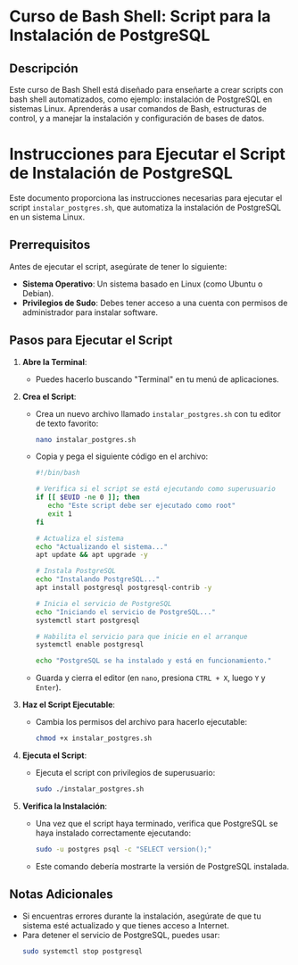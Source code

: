 # Curso de Bash Shell: Script para la Instalación de PostgreSQL

## Descripción

Este curso de Bash Shell está diseñado para enseñarte a crear scripts con bash shell automatizados, como ejemplo: instalación de PostgreSQL en sistemas Linux. Aprenderás a usar comandos de Bash, estructuras de control, y a manejar la instalación y configuración de bases de datos.


# Instrucciones para Ejecutar el Script de Instalación de PostgreSQL

Este documento proporciona las instrucciones necesarias para ejecutar el script `instalar_postgres.sh`, que automatiza la instalación de PostgreSQL en un sistema Linux.

## Prerrequisitos

Antes de ejecutar el script, asegúrate de tener lo siguiente:

- **Sistema Operativo**: Un sistema basado en Linux (como Ubuntu o Debian).
- **Privilegios de Sudo**: Debes tener acceso a una cuenta con permisos de administrador para instalar software.

## Pasos para Ejecutar el Script

1. **Abre la Terminal**:
   - Puedes hacerlo buscando "Terminal" en tu menú de aplicaciones.

2. **Crea el Script**:
   - Crea un nuevo archivo llamado `instalar_postgres.sh` con tu editor de texto favorito:
     ```bash
     nano instalar_postgres.sh
     ```
   - Copia y pega el siguiente código en el archivo:

     ```bash
     #!/bin/bash

     # Verifica si el script se está ejecutando como superusuario
     if [[ $EUID -ne 0 ]]; then
        echo "Este script debe ser ejecutado como root" 
        exit 1
     fi

     # Actualiza el sistema
     echo "Actualizando el sistema..."
     apt update && apt upgrade -y

     # Instala PostgreSQL
     echo "Instalando PostgreSQL..."
     apt install postgresql postgresql-contrib -y

     # Inicia el servicio de PostgreSQL
     echo "Iniciando el servicio de PostgreSQL..."
     systemctl start postgresql

     # Habilita el servicio para que inicie en el arranque
     systemctl enable postgresql

     echo "PostgreSQL se ha instalado y está en funcionamiento."
     ```

   - Guarda y cierra el editor (en `nano`, presiona `CTRL + X`, luego `Y` y `Enter`).

3. **Haz el Script Ejecutable**:
   - Cambia los permisos del archivo para hacerlo ejecutable:
     ```bash
     chmod +x instalar_postgres.sh
     ```

4. **Ejecuta el Script**:
   - Ejecuta el script con privilegios de superusuario:
     ```bash
     sudo ./instalar_postgres.sh
     ```

5. **Verifica la Instalación**:
   - Una vez que el script haya terminado, verifica que PostgreSQL se haya instalado correctamente ejecutando:
     ```bash
     sudo -u postgres psql -c "SELECT version();"
     ```
   - Este comando debería mostrarte la versión de PostgreSQL instalada.

## Notas Adicionales

- Si encuentras errores durante la instalación, asegúrate de que tu sistema esté actualizado y que tienes acceso a Internet.
- Para detener el servicio de PostgreSQL, puedes usar:
  ```bash
  sudo systemctl stop postgresql
